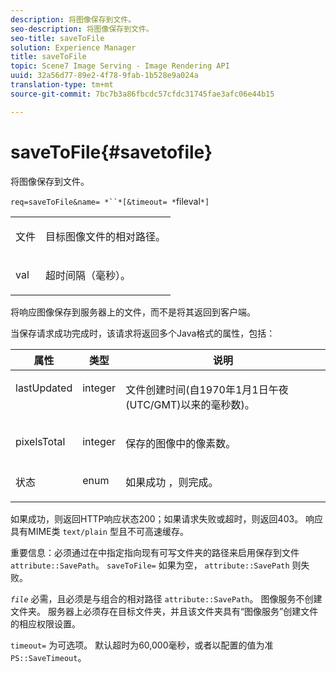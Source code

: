 ```yaml
---
description: 将图像保存到文件。
seo-description: 将图像保存到文件。
seo-title: saveToFile
solution: Experience Manager
title: saveToFile
topic: Scene7 Image Serving - Image Rendering API
uuid: 32a56d77-89e2-4f78-9fab-1b528e9a024a
translation-type: tm+mt
source-git-commit: 7bc7b3a86fbcdc57cfdc31745fae3afc06e44b15

---
```



# saveToFile{#savetofile}

将图像保存到文件。

`req=saveToFile&name= *``*[&timeout= *`fileval`*]`

<table id="simpletable_5674FD9655FE4CDDB0E5DC8655890A66"> 
 <tr class="strow"> 
  <td class="stentry"> <p><span class="varname"> 文件</span> </p> </td> 
  <td class="stentry"> <p>目标图像文件的相对路径。 </p></td> 
 </tr> 
 <tr class="strow"> 
  <td class="stentry"> <p><span class="varname"> val</span> </p></td> 
  <td class="stentry"> <p>超时间隔（毫秒）。 </p></td> 
 </tr> 
</table>

将响应图像保存到服务器上的文件，而不是将其返回到客户端。

当保存请求成功完成时，该请求将返回多个Java格式的属性，包括：

<table id="table_8BA8F75A0B7241BAB9B4359F97C21137"> 
 <thead> 
  <tr> 
   <th class="entry"> <b> 属性</b> </th> 
   <th class="entry"> <b> 类型</b> </th> 
   <th class="entry"> <b> 说明</b> </th> 
  </tr> 
 </thead>
 <tbody> 
  <tr valign="top"> 
   <td> <p> <span class="codeph"> lastUpdated</span> </p> </td> 
   <td> <p> integer </p> </td> 
   <td> <p>文件创建时间(自1970年1月1日午夜(UTC/GMT)以来的毫秒数)。 </p> </td> 
  </tr> 
  <tr valign="top"> 
   <td> <p> <span class="codeph"> pixelsTotal</span> </p> </td> 
   <td> <p> integer </p> </td> 
   <td> <p> 保存的图像中的像素数。 </p> </td> 
  </tr> 
  <tr valign="top"> 
   <td> <p> <span class="codeph"> 状态</span> </p> </td> 
   <td> <p> enum </p> </td> 
   <td> <p> <span class="codeph"> 如果成功</span> ，则完成。 </p> </td> 
  </tr> 
 </tbody> 
</table>

如果成功，则返回HTTP响应状态200；如果请求失败或超时，则返回403。 响应具有MIME类 `text/plain` 型且不可高速缓存。

重要信息：必须通过在中指定指向现有可写文件夹的路径来启用保存到文件 `attribute::SavePath`。 `saveToFile=` 如果为空， `attribute::SavePath` 则失败。

*`file`* 必需，且必须是与组合的相对路径 `attribute::SavePath`。 图像服务不创建文件夹。 服务器上必须存在目标文件夹，并且该文件夹具有“图像服务”创建文件的相应权限设置。

`timeout=` 为可选项。 默认超时为60,000毫秒，或者以配置的值为准 `PS::SaveTimeout`。
